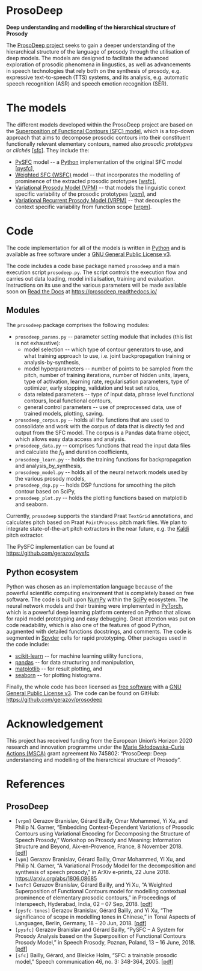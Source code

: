# ProsoDeep
**Deep understanding and modelling of the hierarchical structure of Prosody**

The [ProsoDeep project](https://gerazov.github.io/prosodeep/)
seeks to gain a deeper understanding of the hierarchical structure of the language of prosody through the utilisation of deep models.
The models are designed to facilitate the advanced exploration of prosodic phenomena in lingustics, as well as advancements in speech technologies that rely both on the synthesis of prosody, e.g. expressive text-to-speech (TTS) systems, and its analysis, e.g. automatic speech recognition (ASR) and speech emotion recognition (SER).

# The models

The different models developed within the ProsoDeep project are based on the [Superposition of Functional Contours (SFC) model](https://gerazov.github.io/prosodeep/project#sfc), which is a top-down approach that aims to decompose prosodic contours into their constituent functionally relevant elementary contours, named also *prosodic prototypes* or *clichés*  \[[sfc](#References)\]. They include the:

  - [PySFC](https://gerazov.github.io/prosodeep/pysfc) model -- a [Python](https://www.python.org/) implementation of the original SFC model \[[pysfc](#References)\],
  - [Weighted SFC (WSFC)](https://gerazov.github.io/prosodeep/wsfc) model -- that incorporates the modelling of prominence of the extracted prosodic prototypes \[[wsfc](#References)\],
  - [Variational Prosody Model (VPM)](https://gerazov.github.io/prosodeep/vpm) -- that models the linguistic conext specific variability of the prosodic prototypes \[[vpm](#References)\], and
  - [Variational Recurrent Prosody Model (VRPM)](https://gerazov.github.io/prosodeep/vrpm) -- that decouples the context specific variability from function scope \[[vrpm](#References)\].

# Code

The code implementation for all of the models is written in [Python](https://www.python.org/) and is available as free software under a [GNU General Public License v3](http://www.gnu.org/licenses/).

The code includes a code base package named `prosodeep` and a main execution script `prosodeep.py`. The script controls the execution flow and carries out data loading, model initialisation, training and evaluation. Instructions on its use and the various parameters will be made available soon on [Read the Docs](https://docs.readthedocs.io) at https://prosodeep.readthedocs.io/

## Modules

 The `prosodeep` package comprises the following modules:
 * `prosodeep_params.py` -- parameter setting module that includes (this list is not exhaustive):
      * model selection -- which type of contour generators to use, and what  training approach to use, i.e. joint backpropagation training or analysis-by-synthesis,
      * model hyperparameters -- number of points to be sampled from the pitch, number of training iterations, number of hidden units, layers, type of activation, learning rate, regularisation parameters, type of optimizer, early stopping, validation and test set ratios,
      * data related parameters -- type of input data, phrase level functional contours, local functional contours,
      * general control parameters -- use of preprocessed data, use of trained models, plotting, saving.
 * `prosodeep_corpus.py` -- holds all the functions that are used to consolidate and work with the corpus of data that is directly fed and output from the SFC model. The corpus is a Pandas data frame object, which allows easy data access and analysis.
 * `prosodeep_data.py` -- comprises functions that read the input data files and calculate the $f_0$ and duration coefficients,
 * `prosodeep_learn.py` -- holds the training functions for backpropagation and analysis_by_synthesis,
 * `prosodeep_model.py` -- holds all of the neural network models used by the various prosody models,
 * `prosodeep_dsp.py` -- holds DSP functions for smoothing the pitch contour based on SciPy,
 * `prosodeep_plot.py` -- holds the plotting functions based on matplotlib and seaborn.

Currently, `prosodeep` supports the standard Praat `TextGrid` annotations, and calculates pitch based on Praat `PointProcess` pitch mark files. We plan to integrate state-of-the-art pitch extractors in the near future, e.g. the [Kaldi](http://kaldi-asr.org/) pitch extractor.

The PySFC implementation can be found at <https://github.com/gerazov/pysfc>


## Python ecosystem

Python was chosen as an implementation language because of the powerful scientific computing environment that is completely based on free software. The code is built upon [NumPy](http://www.numpy.org/) within the [SciPy](https://www.scipy.org/) ecosystem. The neural network models and their training were implemented in [PyTorch](https://pytorch.org/), which is a powerful deep learning platform centered on Python that allows for rapid model prototyping and easy debugging.
Great attention was put on code readability, which is also one of the features of good Python, augmented with detailed functions docstrings, and comments. The code is segmented in [Spyder](https://pythonhosted.org/spyder/) cells for rapid prototyping.
Other packages used in the code include:

- [scikit-learn](https://scikit-learn.org/) -- for machine learning utility functions,
- [pandas](http://pandas.pydata.org/) -- for data structuring and manipulation,
- [matplotlib](http://matplotlib.org/) -- for result plotting, and
- [seaborn](http://seaborn.pydata.org/) -- for plotting histograms.

Finally, the whole code has been licensed as [free software](http://fsf.org/) with a [GNU General Public License v3](http://www.gnu.org/licenses/). The code can be found on GitHub: <https://github.com/gerazov/prosodeep>

# Acknowledgement

This project has received funding from the European Union’s Horizon 2020 research and innovation programme under the [Marie Skłodowska-Curie Actions (MSCA)](http://ec.europa.eu/research/mariecurieactions/) grant agreement No 745802: “ProsoDeep: Deep understanding and modelling of the hierarchical structure of Prosody”.

# References

## ProsoDeep

- `[vrpm]` Gerazov Branislav, Gérard Bailly, Omar Mohammed, Yi Xu, and Philip N. Garner, “Embedding Context-Dependent Variations of Prosodic Contours using Variational Encoding for Decomposing the Structure of Speech Prosody,” Workshop on Prosody and Meaning: Information Structure and Beyond, Aix-en-Provence, France, 8 November 2018. \[[pdf](https://hal.archives-ouvertes.fr/hal-01927872/document)\]
- `[vpm]` Gerazov Branislav, Gérard Bailly, Omar Mohammed, Yi Xu, and Philip N. Garner, “A Variational Prosody Model for the decomposition and synthesis of speech prosody,” in ArXiv e-prints, 22 June 2018. <https://arxiv.org/abs/1806.08685>
- `[wsfc]` Gerazov Branislav, Gérard Bailly, and Yi Xu, “A Weighted Superposition of Functional Contours model for modelling contextual prominence of elementary prosodic contours,” in Proceedings of Interspeech, Hyderabad, India, 02 – 07 Sep, 2018. \[[pdf](https://www.isca-speech.org/archive/Interspeech_2018/pdfs/1286.pdf)\]
- `[pysfc-tones]` Gerazov Branislav, Gérard Bailly, and Yi Xu, “The significance of scope in modelling tones in Chinese,” in Tonal Aspects of Languages, Berlin, Germany, 18 – 20 Jun, 2018. \[[pdf](http://public.beuth-hochschule.de/~mixdorff/tal2018/180620_poster_session/TAL_2018_paper_10.pdf)\]
- `[pysfc]` Gerazov Branislav and Gérard Bailly, “PySFC – A System for Prosody Analysis based on the Superposition of Functional Contours Prosody Model,” in Speech Prosody, Poznan, Poland, 13 – 16 June, 2018. \[[pdf](https://hal.archives-ouvertes.fr/hal-01821214/document)\]
- `[sfc]` Bailly, Gérard, and Bleicke Holm, “SFC: a trainable prosodic model,” Speech communication 46, no. 3: 348-364, 2005. \[[pdf](https://hal.archives-ouvertes.fr/hal-00416724/document)\]
